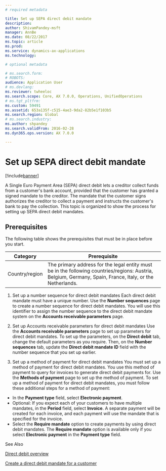 ```yaml
---
# required metadata

title: Set up SEPA direct debit mandate
description: 
author: ShivamPandey-msft
manager: AnnBe
ms.date: 08/22/2017
ms.topic: article
ms.prod: 
ms.service: dynamics-ax-applications
ms.technology: 

# optional metadata

# ms.search.form: 
# ROBOTS: 
audience: Application User
# ms.devlang: 
ms.reviewer: twheeloc
ms.search.scope: Core, AX 7.0.0, Operations, UnifiedOperations
# ms.tgt_pltfrm: 
ms.custom: 59491
ms.assetid: 653a135f-c515-4ae3-9da2-82b5e1f103b5
ms.search.region: Global
# ms.search.industry: 
ms.author: shpandey
ms.search.validFrom: 2016-02-28
ms.dyn365.ops.version: AX 7.0.0

---
```


# Set up SEPA direct debit mandate

[!include[banner](../includes/banner.md)]




A Single Euro Payment Area (SEPA) direct debit lets a creditor collect funds from a customer's bank account, provided that the customer has granted a signed mandate to the creditor. The mandate that the customer signs authorizes the creditor to collect a payment and instructs the customer's bank to pay the collection. This topic is organized to show the process for setting up SEPA direct debit mandates.

## Prerequisites
The following table shows the prerequisites that must be in place before you start.

| Category       | Prerequisite                                                                                                                                              |
|----------------|-----------------------------------------------------------------------------------------------------------------------------------------------------------|
| Country/region | The primary address for the legal entity must be in the following countries/regions: Austria, Belgium, Germany, Spain, France, Italy, or the Netherlands. |

1. Set up a number sequence for direct debit mandates
Each direct debit mandate must have a unique number. Use the **Number sequences** page to create a number sequence for direct debit mandates. You will use this identifier to assign the number sequence to the direct debit mandate system on the **Accounts receivable parameters** page.

2. Set up Accounts receivable parameters for direct debit mandates
Use the **Accounts receivable parameters** page to set up parameters for direct debit mandates. To set up the parameters, on the **Direct debit** tab, change the default parameters as you require. Then, on the **Number sequences** tab, update the **Direct debit mandate ID** field with the number sequence that you set up earlier.

3. Set up a method of payment for direct debit mandates
You must set up a method of payment for direct debit mandates. You use this method of payment to query for invoices to generate direct debit payments for. Use the **Methods of payment** page to set up the method of payment. To set up a method of payment for direct debit mandates, you must follow these additional steps for a method of payment:

-   In the **Payment type** field, select **Electronic payment**.
-   Optional: If you expect each of your customers to have multiple mandates, in the **Period** field, select **Invoice**. A separate payment will be created for each invoice, and each payment will use the mandate that is specified for the invoice.
-   Select the **Require mandate** option to create payments by using direct debit mandates. The **Require mandate** option is available only if you select **Electronic payment** in the **Payment type** field.

See Also

[Direct debit overview](sepa-direct-debit-overview.md) 

[Create a direct debit mandate for a customer](tasks/create-direct-debit-mandate-customer.md) 


